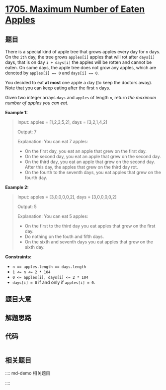 # [1705. Maximum Number of Eaten Apples](https://leetcode.com/problems/maximum-number-of-eaten-apples)

## 题目

There is a special kind of apple tree that grows apples every day for `n`
days. On the `ith` day, the tree grows `apples[i]` apples that will rot after
`days[i]` days, that is on day `i + days[i]` the apples will be rotten and
cannot be eaten. On some days, the apple tree does not grow any apples, which
are denoted by `apples[i] == 0` and `days[i] == 0`.

You decided to eat **at most** one apple a day (to keep the doctors away).
Note that you can keep eating after the first `n` days.

Given two integer arrays `days` and `apples` of length `n`, return _the
maximum number of apples you can eat._



**Example 1:**

> Input: apples = [1,2,3,5,2], days = [3,2,1,4,2]
> 
> Output: 7
> 
> Explanation: You can eat 7 apples:
> - On the first day, you eat an apple that grew on the first day.
> - On the second day, you eat an apple that grew on the second day.
> - On the third day, you eat an apple that grew on the second day. After this day, the apples that grew on the third day rot.
> - On the fourth to the seventh days, you eat apples that grew on the fourth day.

**Example 2:**

> Input: apples = [3,0,0,0,0,2], days = [3,0,0,0,0,2]
> 
> Output: 5
> 
> Explanation: You can eat 5 apples:
> - On the first to the third day you eat apples that grew on the first day.
> - Do nothing on the fouth and fifth days.
> - On the sixth and seventh days you eat apples that grew on the sixth day.

**Constraints:**

  * `n == apples.length == days.length`
  * `1 <= n <= 2 * 104`
  * `0 <= apples[i], days[i] <= 2 * 104`
  * `days[i] = 0` if and only if `apples[i] = 0`.


## 题目大意

## 解题思路

## 代码

```javascript

```

## 相关题目

:::: md-demo 相关题目

::::
